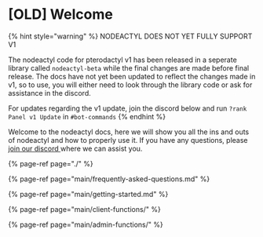 # \[OLD\] Welcome

{% hint style="warning" %}
NODEACTYL DOES NOT YET FULLY SUPPORT V1

The nodeactyl code for pterodactyl v1 has been released in a seperate library called `nodeactyl-beta` while the final changes are made before final release. The docs have not yet been updated to reflect the changes made in v1, so to use, you will either need to look through the library code or ask for assistance in the discord.

For updates regarding the v1 update, join the discord below and run `?rank Panel v1 Update` in `#bot-commands`
{% endhint %}

Welcome to the nodeactyl docs, here we will show you all the ins and outs of nodeactyl and how to properly use it. If you have any questions, please [join our discord ](https://discord.gg/HvQ4JTqCvs)where we can assist you.

{% page-ref page="./" %}

{% page-ref page="main/frequently-asked-questions.md" %}

{% page-ref page="main/getting-started.md" %}

{% page-ref page="main/client-functions/" %}

{% page-ref page="main/admin-functions/" %}

